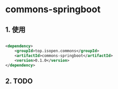 # commons-springboot

## 1. 使用

```xml

<dependency>
    <groupId>top.isopen.commons</groupId>
    <artifactId>commons-springboot</artifactId>
    <version>0.1.0</version>
</dependency>
```

## 2. TODO
